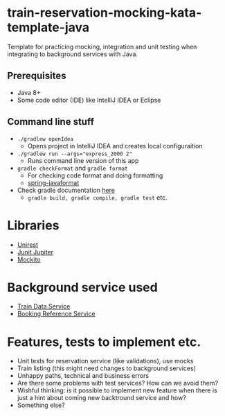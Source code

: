 # train-reservation-mocking-kata-template-java
Template for practicing mocking, integration and unit testing when integrating to background services with Java.

## Prerequisites
* Java 8+
* Some code editor (IDE) like IntelliJ IDEA or Eclipse

## Command line stuff
* `./gradlew openIdea`
    * Opens project in IntelliJ IDEA and creates local configuraition
* `./gradlew run --args="express_2000 2"` 
    * Runs command line version of this app
*  `gradle checkFormat` and `gradle format`
    * For checking code format and doing formatting
    * [spring-javaformat](https://github.com/spring-io/spring-javaformat)
* Check gradle documentation [here](https://docs.gradle.org/current/userguide/userguide.html)
    * `gradle build, gradle compile, gradle test` etc.

# Libraries
* [Unirest](http://kong.github.io/unirest-java/)
* [Junit Jupiter](https://junit.org/junit5/docs/current/user-guide/)
* [Mockito](https://site.mockito.org/)

# Background service used
* [Train Data Service](https://github.com/jwiberg/train-data-service)
* [Booking Reference Service](https://github.com/jwiberg/booking-reference-service)

# Features, tests to implement etc.
* Unit tests for reservation service (like validations), use mocks
* Train listing (this might need changes to background services)
* Unhappy paths, technical and business errors
* Are there some problems with test services? How can we avoid them?
* Wishful thinking: is it possible to implement new feature when there is just a hint about coming new backtround service and how?
* Something else?
